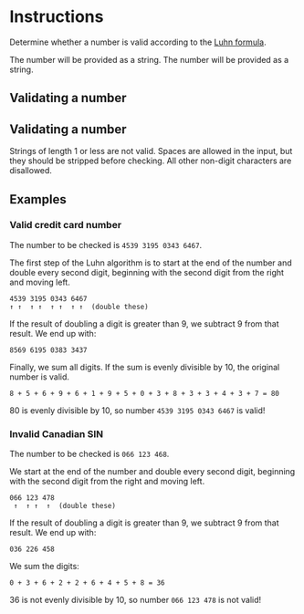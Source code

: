 # Instructions

Determine whether a number is valid according to the [Luhn formula][luhn].

The number will be provided as a string.
The number will be provided as a string.

## Validating a number
## Validating a number

Strings of length 1 or less are not valid.
Spaces are allowed in the input, but they should be stripped before checking.
All other non-digit characters are disallowed.

## Examples

### Valid credit card number

The number to be checked is `4539 3195 0343 6467`.

The first step of the Luhn algorithm is to start at the end of the number and double every second digit, beginning with the second digit from the right and moving left.

```text
4539 3195 0343 6467
↑ ↑  ↑ ↑  ↑ ↑  ↑ ↑  (double these)
```

If the result of doubling a digit is greater than 9, we subtract 9 from that result.
We end up with:

```text
8569 6195 0383 3437
```

Finally, we sum all digits.
If the sum is evenly divisible by 10, the original number is valid.

```text
8 + 5 + 6 + 9 + 6 + 1 + 9 + 5 + 0 + 3 + 8 + 3 + 3 + 4 + 3 + 7 = 80
```

80 is evenly divisible by 10, so number `4539 3195 0343 6467` is valid!

### Invalid Canadian SIN

The number to be checked is `066 123 468`.

We start at the end of the number and double every second digit, beginning with the second digit from the right and moving left.

```text
066 123 478
 ↑  ↑ ↑  ↑  (double these)
```

If the result of doubling a digit is greater than 9, we subtract 9 from that result.
We end up with:

```text
036 226 458
```

We sum the digits:

```text
0 + 3 + 6 + 2 + 2 + 6 + 4 + 5 + 8 = 36
```

36 is not evenly divisible by 10, so number `066 123 478` is not valid!

[luhn]: https://en.wikipedia.org/wiki/Luhn_algorithm
